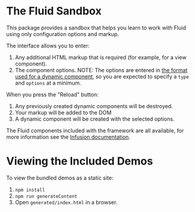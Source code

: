# The Fluid Sandbox

This package provides a sandbox that helps you learn to work with Fluid using only configuration options and markup.

The interface allows you to enter:

1.  Any additional HTML markup that is required (for example, for a view component).
2.  The component options.  NOTE:  The options are entered in [the format used for a dynamic component](http://docs.fluidproject.org/infusion/development/SubcomponentDeclaration.html#dynamic-components), so you are expected to specify a `type` and `options` at a minimum.

When you press the "Reload" button:

1. Any previously created dynamic components will be destroyed.
2. Your markup will be added to the DOM
3. A dynamic component will be created with the selected options.

The Fluid components included with the framework are all available, for more information see the [Infusion documentation](http://docs.fluidproject.org/infusion/development/).

# Viewing the Included Demos

To view the bundled demos as a static site:

1. `npm install`
2. `npm run generateContent`
3. Open `generated/index.html` in a browser.